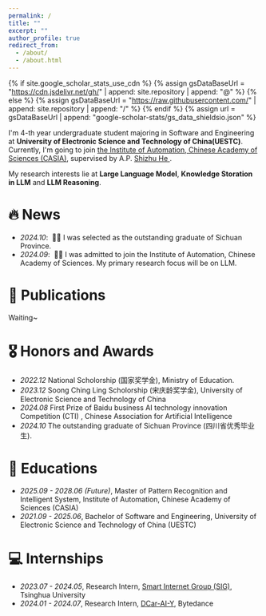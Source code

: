 ```yaml
---
permalink: /
title: ""
excerpt: ""
author_profile: true
redirect_from: 
  - /about/
  - /about.html
---
```


{% if site.google_scholar_stats_use_cdn %}
{% assign gsDataBaseUrl = "https://cdn.jsdelivr.net/gh/" | append: site.repository | append: "@" %}
{% else %}
{% assign gsDataBaseUrl = "https://raw.githubusercontent.com/" | append: site.repository | append: "/" %}
{% endif %}
{% assign url = gsDataBaseUrl | append: "google-scholar-stats/gs_data_shieldsio.json" %}

<span class='anchor' id='about-me'></span>

I'm 4-th year undergraduate student majoring in Software and Engineering at **University of Electronic Science and Technology of China(UESTC)**. Currently, I'm going to join  <a href="http://www.ia.cas.cn/">the Institute of Automation, Chinese Academy of Sciences (CASIA)</a>, supervised by A.P. <a href="https://heshizhu.github.io/">Shizhu He </a>.

My research interests lie at **Large Language Model**, **Knowledge Storation in LLM** and **LLM Reasoning**.


# 🔥 News
- *2024.10*:  &nbsp;🎉🎉 I was selected as the outstanding graduate of Sichuan Province.
- *2024.09*: &nbsp;🎉🎉 I was admitted to join  the Institute of Automation, Chinese Academy of Sciences. My primary research focus will be on LLM.


# 📝 Publications 

<div class='paper-box'>
<!-- <div class='paper-box-image'><div><div class="badge">CVPR 2016</div><img src='images/500x300.png' alt="sym" width="100%"></div></div> -->
<div class='paper-box-text' markdown="1">
Waiting~
</div>
</div>


# 🎖 Honors and Awards
- *2022.12* National Scholorship (国家奖学金), Ministry of Education.
- *2023.12* Soong Ching Ling Scholorship (宋庆龄奖学金), University of Electronic Science and Technology of China
- *2024.08* First Prize of Baidu business AI technology innovation Competition (CTI) , Chinese Association for Artificial Intelligence
- *2024.10* The outstanding graduate of Sichuan Province (四川省优秀毕业生).

# 📖 Educations
- *2025.09 - 2028.06 (Future)*, Master of Pattern Recognition and Intelligent System, Institute of Automation, Chinese Academy of Sciences (CASIA)
- *2021.09 - 2025.06*, Bachelor of Software and Engineering, University of Electronic Science and Technology of China (UESTC)


# 💻 Internships
- *2023.07 - 2024.05*, Research Intern, <a href="https://smartinternet.group/">Smart Internet Group (SIG)</a>, Tsinghua University
- *2024.01 - 2024.07*, Research Intern, <a href="https://www.dongchedi.com/">DCar-AI-Y</a>, Bytedance
